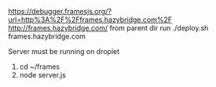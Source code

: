 
https://debugger.framesjs.org/?url=http%3A%2F%2Fframes.hazybridge.com%2F
http://frames.hazybridge.com/
from parent dir run ./deploy.sh frames.hazybridge.com 

Server must be running on droplet
1. cd ~/frames
2. node server.js

